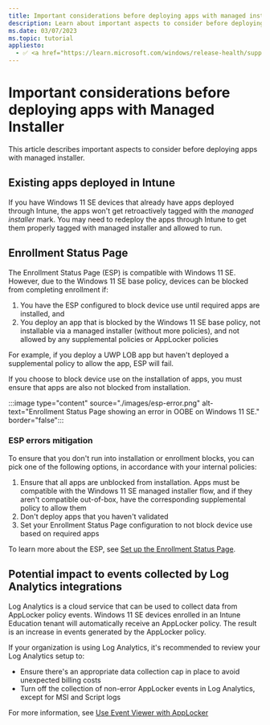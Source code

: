 ```yaml
---
title: Important considerations before deploying apps with managed installer
description: Learn about important aspects to consider before deploying apps with managed installer.
ms.date: 03/07/2023
ms.topic: tutorial
appliesto:
  - ✅ <a href="https://learn.microsoft.com/windows/release-health/supported-versions-windows-client" target="_blank">Windows 11 SE, version 22H2 and later</a>
---
```


# Important considerations before deploying apps with Managed Installer

This article describes important aspects to consider before deploying apps with managed installer.

## Existing apps deployed in Intune

If you have Windows 11 SE devices that already have apps deployed through Intune, the apps won't get retroactively tagged with the *managed installer* mark. You may need to redeploy the apps through Intune to get them properly tagged with managed installer and allowed to run.

## Enrollment Status Page

The Enrollment Status Page (ESP) is compatible with Windows 11 SE. However, due to the Windows 11 SE base policy, devices can be blocked from completing enrollment if:

1. You have the ESP configured to block device use until required apps are installed, and
2. You deploy an app that is blocked by the Windows 11 SE base policy, not installable via a managed installer (without more policies), and not allowed by any supplemental policies or AppLocker policies

For example, if you deploy a UWP LOB app but haven't deployed a supplemental policy to allow the app, ESP will fail.

If you choose to block device use on the installation of apps, you must ensure that apps are also not blocked from installation.

:::image type="content" source="./images/esp-error.png" alt-text="Enrollment Status Page showing an error in OOBE on Windows 11 SE." border="false":::

### ESP errors mitigation

To ensure that you don't run into installation or enrollment blocks, you can pick one of the following options, in accordance with your internal policies:

1. Ensure that all apps are unblocked from installation. Apps must be compatible with the Windows 11 SE managed installer flow, and if they aren't compatible out-of-box, have the corresponding supplemental policy to allow them
2. Don't deploy apps that you haven't validated
3. Set your Enrollment Status Page configuration to not block device use based on required apps

To learn more about the ESP, see [Set up the Enrollment Status Page][MEM-1].

## Potential impact to events collected by Log Analytics integrations

Log Analytics is a cloud service that can be used to collect data from AppLocker policy events. Windows 11 SE devices enrolled in an Intune Education tenant will automatically receive an AppLocker policy. The result is an increase in events generated by the AppLocker policy.

If your organization is using Log Analytics, it's recommended to review your Log Analytics setup to:

- Ensure there's an appropriate data collection cap in place to avoid unexpected billing costs
- Turn off the collection of non-error AppLocker events in Log Analytics, except for MSI and Script logs

For more information, see [Use Event Viewer with AppLocker][WIN-1]

[MEM-1]: /mem/intune/enrollment/windows-enrollment-status
[WIN-1]: /windows/security/threat-protection/windows-defender-application-control/applocker/using-event-viewer-with-applocker